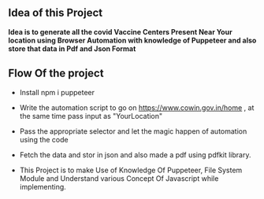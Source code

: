 ## Idea of this Project

**Idea is to generate all the covid **Vaccine Centers** Present Near Your location using Browser Automation with knowledge of Puppeteer and also store that data in Pdf and Json Format**

## Flow Of the project

* Install npm i puppeteer
* Write the automation script to go on https://www.cowin.gov.in/home , at the same time pass input as "YourLocation"
* Pass the appropriate selector and let the magic happen of automation using the code
* Fetch the data and stor in json and also made a pdf using pdfkit library.



* This Project is to make Use of Knowledge Of Puppeteer, File System Module and Understand various Concept Of Javascript while implementing.

